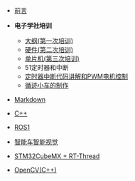 - [前言](README.md)
- **电子学社培训**
  - [大纲(第一次培训)](teach/Chapter1/电子学社培训.md)
  - [硬件(第二次培训)](teach/Chapter2/电子学社培训.md)
  - [单片机(第三次培训)](teach/Chapter3/51单片机培训.md)
  - 51定时器和中断
  - [定时器中断代码讲解和PWM电机控制](teach/Chapter5/第五次培训.md)
  - [循迹小车的制作](teach/Chapter6/最后一次培训.md)
  
- [Markdown](note/markdown/markdown教学.md)
- [C++](note/c++/C++.md)
- [ROS1](note/ros1/ROS学习.md)
- [智能车智能视觉](note/smartcar/smartcar)
- [STM32CubeMX + RT-Thread](note/stm32/ROS小车STM32控制部分.md)
- [OpenCV(C++)](note/opencv/opencv.md)
